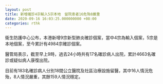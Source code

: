 ```yaml
---
layout: post
title: 新增確診4宗輸入5宗本地　留院患者16危殆8嚴重
date: 2020-09-16 16:03:25.000000000 +08:00
categories: rthk
---
```


衞生防護中心公布，本港新增9宗新型肺炎確診個案，當中4宗為輸入個案，5宗是本地個案，至今累計有4984宗確診個案。

醫管局表示，截至早上9時，過去24小時共有17名確診病人出院，累計4663名確診或疑似病人康復出院。

目前有183名確診病人分別18間公立醫院及社區治療設施留醫，其中16人情況危殆，8人情況嚴重，其餘159人情況穩定。
